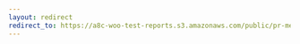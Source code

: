 ```yaml
---
layout: redirect
redirect_to: https://a8c-woo-test-reports.s3.amazonaws.com/public/pr-merge/39250/api/index.html
---
```

